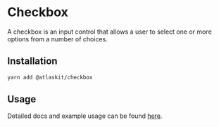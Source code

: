 # Checkbox

A checkbox is an input control that allows a user to select one or more options from a number of choices.

## Installation

```sh
yarn add @atlaskit/checkbox
```

## Usage

Detailed docs and example usage can be found [here](https://atlassian.design/components/checkbox/).
